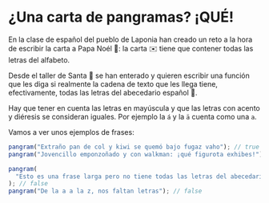 # ¿Una carta de pangramas? ¡QUÉ!

En la clase de español del pueblo de Laponia han creado un reto a la hora de escribir la carta a Papa Noél 🎅: la carta ✉️ tiene que contener todas las letras del alfabeto.

Desde el taller de Santa 🎅 se han enterado y quieren escribir una función que les diga si realmente la cadena de texto que les llega tiene, efectivamente, todas las letras del abecedario español 🔎.

Hay que tener en cuenta las letras en mayúscula y que las letras con acento y diéresis se consideran iguales. Por ejemplo la `á` y la `ä` cuenta como una `a`.

Vamos a ver unos ejemplos de frases:

```js
pangram("Extraño pan de col y kiwi se quemó bajo fugaz vaho"); // true
pangram("Jovencillo emponzoñado y con walkman: ¡qué figurota exhibes!"); // true

pangram(
  "Esto es una frase larga pero no tiene todas las letras del abecedario"
); // false
pangram("De la a a la z, nos faltan letras"); // false
```
